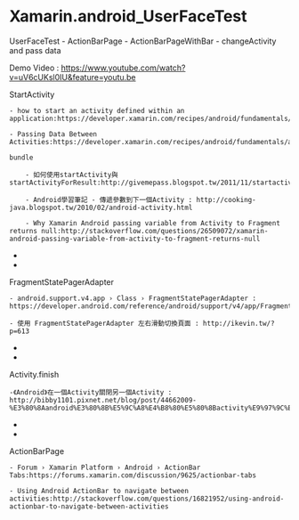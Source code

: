 # Xamarin.android_UserFaceTest
UserFaceTest - ActionBarPage - ActionBarPageWithBar - changeActivity and pass data

Demo Video : https://www.youtube.com/watch?v=uV6cUKsl0IU&feature=youtu.be

StartActivity
	
	- how to start an activity defined within an application:https://developer.xamarin.com/recipes/android/fundamentals/activity/start_an_activity/
	
	- Passing Data Between Activities:https://developer.xamarin.com/recipes/android/fundamentals/activity/pass_data_between_activity/
	
	bundle
		
		- 如何使用startActivity與startActivityForResult:http://givemepass.blogspot.tw/2011/11/startactivitystartactivityforresult.html
		
		- Android學習筆記 - 傳遞參數到下一個Activity : http://cooking-java.blogspot.tw/2010/02/android-activity.html
		
		- Why Xamarin Android passing variable from Activity to Fragment returns null:http://stackoverflow.com/questions/26509072/xamarin-android-passing-variable-from-activity-to-fragment-returns-null

-
-

FragmentStatePagerAdapter
	
	- android.support.v4.app › Class › FragmentStatePagerAdapter : https://developer.android.com/reference/android/support/v4/app/FragmentStatePagerAdapter.html
	
	- 使用 FragmentStatePagerAdapter 左右滑動切換頁面 : http://ikevin.tw/?p=613

-
-

Activity.finish
	
	-《Android》在一個Activity關閉另一個Activity : http://bibby1101.pixnet.net/blog/post/44662009-%E3%80%8Aandroid%E3%80%8B%E5%9C%A8%E4%B8%80%E5%80%8Bactivity%E9%97%9C%E9%96%89%E5%8F%A6%E4%B8%80%E5%80%8Bactivity

-
-

ActionBarPage
	
	- Forum › Xamarin Platform › Android › ActionBar Tabs:https://forums.xamarin.com/discussion/9625/actionbar-tabs
	
	- Using Android ActionBar to navigate between activities:http://stackoverflow.com/questions/16821952/using-android-actionbar-to-navigate-between-activities
	
